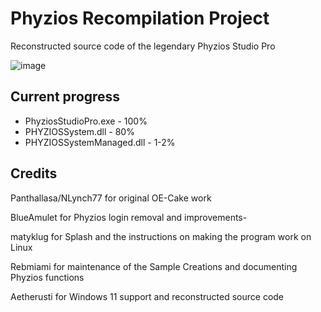 # Phyzios Recompilation Project
Reconstructed source code of the legendary Phyzios Studio Pro

![image](https://github.com/user-attachments/assets/ae78d7d2-21e1-46fd-9178-7b42e45df43a)




Current progress
-
- PhyziosStudioPro.exe - 100%
- PHYZIOSSystem.dll - 80%
- PHYZIOSSystemManaged.dll - 1-2%



Credits
-


Panthallasa/NLynch77 for original OE-Cake work 

BlueAmulet for Phyzios login removal and improvements-

matyklug for Splash and the instructions on making the program work on Linux

Rebmiami for maintenance of the Sample Creations and documenting Phyzios functions

Aetherusti for Windows 11 support and reconstructed source code
